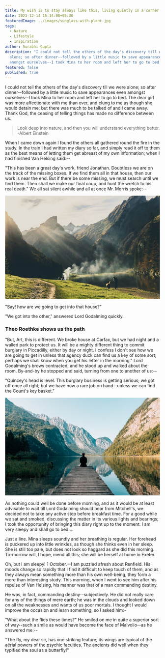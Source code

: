```yaml
---
title: My wish is to stay always like this, living quietly in a corner of nature
date: 2021-12-14 15:14:08+05:30
featuredImage: ../images/sunglass-with-plant.jpg
tags:
  - Nature
  - Lifestyle
  - Inspiration
author: Surabhi Gupta
description: "I could not tell the others of the day's discovery till we were
  alone; so after dinner--followed by a little music to save appearances even
  amongst ourselves--I took Mina to her room and left her to go to bed. "
featured: false
published: true
---
```


I could not tell the others of the day's discovery till we were alone; so after dinner--followed by a little music to save appearances even amongst ourselves--I took Mina to her room and left her to go to bed. The dear girl was more affectionate with me than ever, and clung to me as though she would detain me; but there was much to be talked of and I came away. Thank God, the ceasing of telling things has made no difference between us.

> Look deep into nature, and then you will understand everything better. -Albert Einstein

When I came down again I found the others all gathered round the fire in the study. In the train I had written my diary so far, and simply read it off to them as the best means of letting them get abreast of my own information; when I had finished Van Helsing said:--

"This has been a great day's work, friend Jonathan. Doubtless we are on the track of the missing boxes. If we find them all in that house, then our work is near the end. But if there be some missing, we must search until we find them. Then shall we make our final coup, and hunt the wretch to his real death." We all sat silent awhile and all at once Mr. Morris spoke:--

![Photo by Peter Ogilvie / Unsplash](../images/mountain.jpg "Photo by Peter Ogilvie / Unsplash")

"Say! how are we going to get into that house?"

"We got into the other," answered Lord Godalming quickly.

### Theo Roethke shows us the path

"But, Art, this is different. We broke house at Carfax, but we had night and a walled park to protect us. It will be a mighty different thing to commit burglary in Piccadilly, either by day or night. I confess I don't see how we are going to get in unless that agency duck can find us a key of some sort; perhaps we shall know when you get his letter in the morning." Lord Godalming's brows contracted, and he stood up and walked about the room. By-and-by he stopped and said, turning from one to another of us:--

"Quincey's head is level. This burglary business is getting serious; we got off once all right; but we have now a rare job on hand--unless we can find the Count's key basket."

![Photo by Simon Migaj / Unsplash](../images/sitting-infront-lake.jpg "Photo by Simon Migaj / Unsplash")

As nothing could well be done before morning, and as it would be at least advisable to wait till Lord Godalming should hear from Mitchell's, we decided not to take any active step before breakfast time. For a good while we sat and smoked, discussing the matter in its various lights and bearings; I took the opportunity of bringing this diary right up to the moment. I am very sleepy and shall go to bed....

Just a line. Mina sleeps soundly and her breathing is regular. Her forehead is puckered up into little wrinkles, as though she thinks even in her sleep. She is still too pale, but does not look so haggard as she did this morning. To-morrow will, I hope, mend all this; she will be herself at home in Exeter.

Oh, but I am sleepy! 1 October.--I am puzzled afresh about Renfield. His moods change so rapidly that I find it difficult to keep touch of them, and as they always mean something more than his own well-being, they form a more than interesting study. This morning, when I went to see him after his repulse of Van Helsing, his manner was that of a man commanding destiny.

He was, in fact, commanding destiny--subjectively. He did not really care for any of the things of mere earth; he was in the clouds and looked down on all the weaknesses and wants of us poor mortals. I thought I would improve the occasion and learn something, so I asked him:-

"What about the flies these times?" He smiled on me in quite a superior sort of way--such a smile as would have become the face of Malvolio--as he answered me:--

"The fly, my dear sir, has one striking feature; its wings are typical of the aërial powers of the psychic faculties. The ancients did well when they typified the soul as a butterfly!"
